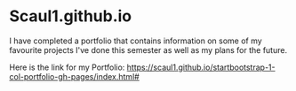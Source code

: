 # Scaul1.github.io
I have completed a portfolio that contains information on some of my favourite projects I've done this semester as well as my plans for the future. 

Here is the link for my Portfolio:
https://scaul1.github.io/startbootstrap-1-col-portfolio-gh-pages/index.html#  
